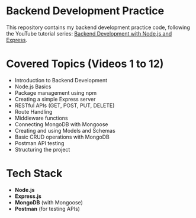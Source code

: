 # Backend Development Practice

This repository contains my backend development practice code, following the YouTube tutorial series: [Backend Development with Node.js and Express](https://www.youtube.com/playlist?list=PLbtI3_MArDOkXRLxdMt1NOMtCS-84ibHH).

# Covered Topics (Videos 1 to 12)

- Introduction to Backend Development
- Node.js Basics
- Package management using npm
- Creating a simple Express server
- RESTful APIs (GET, POST, PUT, DELETE)
- Route Handling
- Middleware functions
- Connecting MongoDB with Mongoose
- Creating and using Models and Schemas
- Basic CRUD operations with MongoDB
- Postman API testing
- Structuring the project

# Tech Stack

- **Node.js**
- **Express.js**
- **MongoDB** (with Mongoose)
- **Postman** (for testing APIs)

